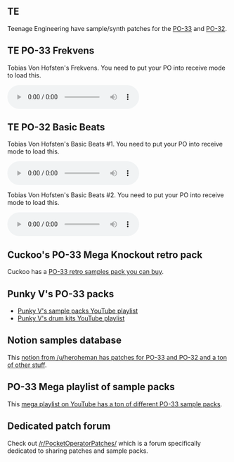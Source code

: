 ## TE

Teenage Engineering have sample/synth patches for the [PO-33](https://teenage.engineering/downloads/po-33) and [PO-32](https://teenage.engineering/downloads/po-32).

## TE PO-33 Frekvens

Tobias Von Hofsten's Frekvens. You need to put your PO into receive mode to load this.

<audio src="https://teenage.engineering/_img/5e454633fda17e000475bb1c_original.wav" controls></audio>

## TE PO-32 Basic Beats

Tobias Von Hofsten's Basic Beats #1. You need to put your PO into receive mode to load this.

<audio src="https://teenage.engineering/_img/5e7b3be8c8229c0004138e68_original.wav" controls></audio>

Tobias Von Hofsten's Basic Beats #2. You need to put your PO into receive mode to load this.

<audio src="https://teenage.engineering/_img/5e7b3e15c8229c0004138e6f_original.wav" controls></audio>

## Cuckoo's PO-33 Mega Knockout retro pack

Cuckoo has a [PO-33 retro samples pack you can buy](https://gumroad.com/cuckoo?sort=newest#xslvS).

## Punky V's PO-33 packs

 * [Punky V's sample packs YouTube playlist](https://punkyv4n.me/po-33-sample-packs)
 * [Punky V's drum kits YouTube playlist](https://punkyv4n.me/po-33-drum-kits)

## Notion samples database

This [notion from /u/heroheman has patches for PO-33 and PO-32 and a ton of other stuff](https://www.notion.so/PO-Sample-Collection-d273b33807824fc191b076ce657ff9e1).

## PO-33 Mega playlist of sample packs

This [mega playlist on YouTube has a ton of different PO-33 sample packs](https://www.youtube.com/playlist?list=PLy4aX2KgO-KJtastnQmTuhZg-VlocWWHN).

## Dedicated patch forum

Check out [/r/PocketOperatorPatches/](https://www.reddit.com/r/PocketOperatorPatches/) which is a forum specifically dedicated to sharing patches and sample packs.

